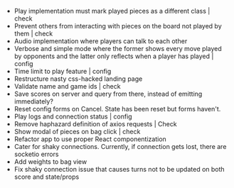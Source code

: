 - Play implementation must mark played pieces as a different class | check
- Prevent others from interacting with pieces on the board not played by them | check
- Audio implementation where players can talk to each other
- Verbose and simple mode where the former shows every move played by opponents and
  the latter only reflects when a player has played | config
- Time limit to play feature | config
- Restructure nasty css-hacked landing page
- Validate name and game ids | check
- Save scores on server and query from there, instead of emitting immediately?
- Reset config forms on Cancel. State has been reset but forms haven't. 
- Play logs and connection status | config
- Remove haphazard definition of axios requests | Check
- Show modal of pieces on bag click | check
- Refactor app to use proper React componentization
- Cater for shaky connections. Currently, if connection gets lost,
  there are socketio errors
- Add weights to bag view
- Fix shaky connection issue that causes turns not to be updated on both score and state/props